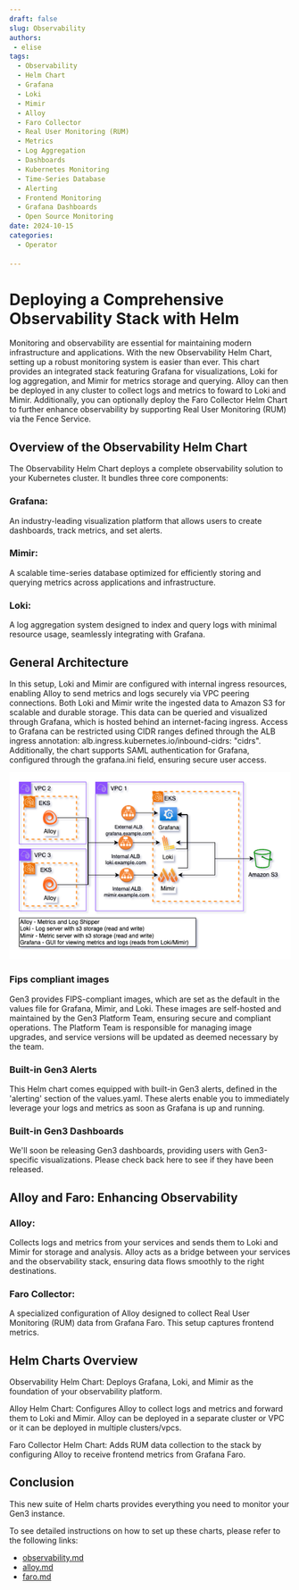 ```yaml
---
draft: false
slug: Observability
authors:
 - elise
tags:
  - Observability
  - Helm Chart
  - Grafana
  - Loki
  - Mimir
  - Alloy
  - Faro Collector
  - Real User Monitoring (RUM)
  - Metrics
  - Log Aggregation
  - Dashboards
  - Kubernetes Monitoring
  - Time-Series Database
  - Alerting
  - Frontend Monitoring
  - Grafana Dashboards
  - Open Source Monitoring
date: 2024-10-15
categories:
  - Operator

---
```


# Deploying a Comprehensive Observability Stack with Helm
Monitoring and observability are essential for maintaining modern infrastructure and applications. With the new Observability Helm Chart, setting up a robust monitoring system is easier than ever. This chart provides an integrated stack featuring Grafana for visualizations, Loki for log aggregation, and Mimir for metrics storage and querying. Alloy can then be deployed in any cluster to collect logs and metrics to foward to Loki and Mimir. Additionally, you can optionally deploy the Faro Collector Helm Chart to further enhance observability by supporting Real User Monitoring (RUM) via the Fence Service.

## Overview of the Observability Helm Chart
The Observability Helm Chart deploys a complete observability solution to your Kubernetes cluster. It bundles three core components:

### Grafana:
An industry-leading visualization platform that allows users to create dashboards, track metrics, and set alerts.
### Mimir:
A scalable time-series database optimized for efficiently storing and querying metrics across applications and infrastructure.
### Loki:
A log aggregation system designed to index and query logs with minimal resource usage, seamlessly integrating with Grafana.

## General Architecture

In this setup, Loki and Mimir are configured with internal ingress resources, enabling Alloy to send metrics and logs securely via VPC peering connections. Both Loki and Mimir write the ingested data to Amazon S3 for scalable and durable storage. This data can be queried and visualized through Grafana, which is hosted behind an internet-facing ingress. Access to Grafana can be restricted using CIDR ranges defined through the ALB ingress annotation: alb.ingress.kubernetes.io/inbound-cidrs: "cidrs". Additionally, the chart supports SAML authentication for Grafana, configured through the grafana.ini field, ensuring secure user access.

<p align="center">
 <img src="Grafana.png" alt="Grafana Architecture" />
</p>


### Fips compliant images

Gen3 provides FIPS-compliant images, which are set as the default in the values file for Grafana, Mimir, and Loki. These images are self-hosted and maintained by the Gen3 Platform Team, ensuring secure and compliant operations. The Platform Team is responsible for managing image upgrades, and service versions will be updated as deemed necessary by the team.

### Built-in Gen3 Alerts

This Helm chart comes equipped with built-in Gen3 alerts, defined in the 'alerting' section of the values.yaml. These alerts enable you to immediately leverage your logs and metrics as soon as Grafana is up and running.

### Built-in Gen3 Dashboards

We'll soon be releasing Gen3 dashboards, providing users with Gen3-specific visualizations. Please check back here to see if they have been released.

## Alloy and Faro: Enhancing Observability

### Alloy:
Collects logs and metrics from your services and sends them to Loki and Mimir for storage and analysis. Alloy acts as a bridge between your services and the observability stack, ensuring data flows smoothly to the right destinations.
### Faro Collector:
A specialized configuration of Alloy designed to collect Real User Monitoring (RUM) data from Grafana Faro. This setup captures frontend metrics.

## Helm Charts Overview
Observability Helm Chart: Deploys Grafana, Loki, and Mimir as the foundation of your observability platform.

Alloy Helm Chart: Configures Alloy to collect logs and metrics and forward them to Loki and Mimir. Alloy can be deployed in a separate cluster or VPC or it can be deployed in multiple clusters/vpcs.

Faro Collector Helm Chart: Adds RUM data collection to the stack by configuring Alloy to receive frontend metrics from Grafana Faro.

## Conclusion
This new suite of Helm charts provides everything you need to monitor your Gen3 instance.

To see detailed instructions on how to set up these charts, please refer to the following links:
- [observability.md](https://github.com/uc-cdis/gen3-docs/blob/main/docs/tutorials/observability.md)
- [alloy.md](https://github.com/uc-cdis/gen3-docs/blob/main/docs/tutorials/alloy.md)
- [faro.md](https://github.com/uc-cdis/gen3-docs/blob/main/docs/tutorials/faro.md)
